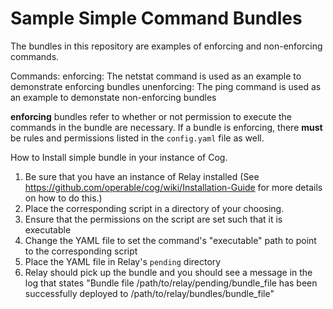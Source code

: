 # Sample Simple Command Bundles

The bundles in this repository are examples of enforcing and non-enforcing commands.

Commands:
 enforcing: The netstat command is used as an example to demonstrate enforcing bundles
 unenforcing: The ping command is used as an example to demonstate non-enforcing bundles

**enforcing** bundles refer to whether or not permission to execute the commands in 
the bundle are necessary. If a bundle is enforcing, there **must** be rules and
permissions listed in the `config.yaml` file as well.


How to Install simple bundle in your instance of Cog.

1. Be sure that you have an instance of Relay installed (See <https://github.com/operable/cog/wiki/Installation-Guide> for more details on how to do this.)
2. Place the corresponding script in a directory of your choosing.
3. Ensure that the permissions on the script are set such that it is executable
4. Change the YAML file to set the command's "executable" path to point to the corresponding script
5. Place the YAML file in Relay's `pending` directory
6. Relay should pick up the bundle and you should see a message in the log that states "Bundle file /path/to/relay/pending/bundle_file has been successfully deployed to /path/to/relay/bundles/bundle_file"
